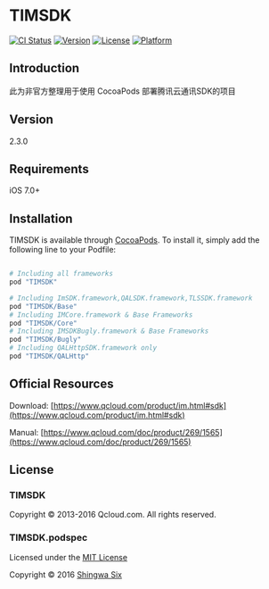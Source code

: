 # TIMSDK

[![CI Status](http://img.shields.io/travis/shingwasix/TIMSDK.svg?style=flat)](https://travis-ci.org/shingwasix/TIMSDK)
[![Version](https://img.shields.io/cocoapods/v/TIMSDK.svg?style=flat)](http://cocoapods.org/pods/TIMSDK)
[![License](https://img.shields.io/cocoapods/l/TIMSDK.svg?style=flat)](http://cocoapods.org/pods/TIMSDK)
[![Platform](https://img.shields.io/cocoapods/p/TIMSDK.svg?style=flat)](http://cocoapods.org/pods/TIMSDK)

## Introduction

此为非官方整理用于使用 CocoaPods 部署腾讯云通讯SDK的项目

## Version

2.3.0

## Requirements

iOS 7.0+

## Installation

TIMSDK is available through [CocoaPods](http://cocoapods.org). To install
it, simply add the following line to your Podfile:

```ruby

# Including all frameworks
pod "TIMSDK"

# Including ImSDK.framework,QALSDK.framework,TLSSDK.framework
pod "TIMSDK/Base"
# Including IMCore.framework & Base Frameworks
pod "TIMSDK/Core"
# Including IMSDKBugly.framework & Base Frameworks
pod "TIMSDK/Bugly"
# Including QALHttpSDK.framework only
pod "TIMSDK/QALHttp"
```

## Official Resources

Download: [https://www.qcloud.com/product/im.html#sdk](https://www.qcloud.com/product/im.html#sdk)

Manual: [https://www.qcloud.com/doc/product/269/1565](https://www.qcloud.com/doc/product/269/1565)

## License

### TIMSDK

Copyright &copy; 2013-2016 Qcloud.com. All rights reserved.

### TIMSDK.podspec

Licensed under the [MIT License]

Copyright &copy; 2016 [Shingwa Six]

[CocoaPods]: http://cocoapods.org/
[MIT License]: http://creativecommons.org/licenses/MIT/
[Shingwa Six]: https://github.com/shingwasix